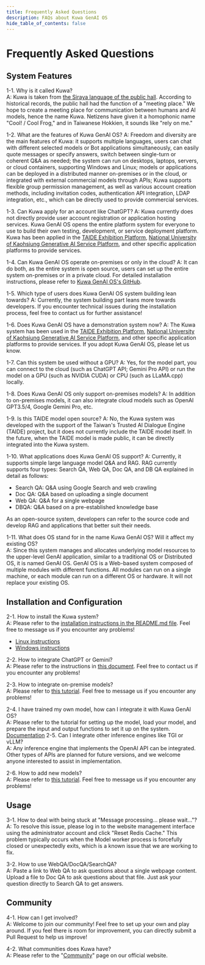 ```yaml
---
title: Frequently Asked Questions
description: FAQs about Kuwa GenAI OS
hide_table_of_contents: false
---
```


# Frequently Asked Questions

## System Features

1-1. Why is it called Kuwa?  
A: Kuwa is taken from [the Siraya language of the public hall](https://en.wikipedia.org/wiki/Kong-k%C3%A0i). According to historical records, the public hall had the function of a "meeting place." We hope to create a meeting place for communication between humans and AI models, hence the name Kuwa. Netizens have given it a homophonic name "Cool! / Cool Frog," and in Taiwanese Hokkien, it sounds like "rely on me."

1-2. What are the features of Kuwa GenAI OS?
A: Freedom and diversity are the main features of Kuwa: it supports multiple languages, users can chat with different selected models or Bot applications simultaneously, can easily quote messages or specify answers, switch between single-turn or coherent Q&A as needed; the system can run on desktops, laptops, servers, or cloud containers, supporting Windows and Linux; models or applications can be deployed in a distributed manner on-premises or in the cloud, or integrated with external commercial models through APIs; Kuwa supports flexible group permission management, as well as various account creation methods, including invitation codes, authentication API integration, LDAP integration, etc., which can be directly used to provide commercial services.

1-3. Can Kuwa apply for an account like ChatGPT?
A: Kuwa currently does not directly provide user account registration or application hosting services. Kuwa GenAI OS opens the entire platform system for everyone to use to build their own testing, development, or service deployment platform. Kuwa has been applied in the [TAIDE Exhibition Platform](https://chat.td.nchc.org.tw/), [National University of Kaohsiung Generative AI Service Platform](https://chat.nuk.edu.tw/), and other specific application platforms to provide services.

1-4. Can Kuwa GenAI OS operate on-premises or only in the cloud?
A: It can do both, as the entire system is open source, users can set up the entire system on-premises or in a private cloud. For detailed installation instructions, please refer to [Kuwa GenAI OS's GitHub](https://github.com/kuwaai/genai-os?#installation-guide).

1-5. Which type of users does Kuwa GenAI OS system building lean towards?
A: Currently, the system building part leans more towards developers. If you encounter technical issues during the installation process, feel free to contact us for further assistance!

1-6. Does Kuwa GenAI OS have a demonstration system now?
A: The Kuwa system has been used in the [TAIDE Exhibition Platform](https://chat.td.nchc.org.tw/), [National University of Kaohsiung Generative AI Service Platform](https://chat.nuk.edu.tw/), and other specific application platforms to provide services. If you adopt Kuwa GenAI OS, please let us know.

1-7. Can this system be used without a GPU?
A: Yes, for the model part, you can connect to the cloud (such as ChatGPT API; Gemini Pro API) or run the model on a GPU (such as NVIDIA CUDA) or CPU (such as LLaMA.cpp) locally.

1-8. Does Kuwa GenAI OS only support on-premises models?
A: In addition to on-premises models, it can also integrate cloud models such as OpenAI GPT3.5/4, Google Gemini Pro, etc.

1-9. Is this TAIDE model open source?
A: No, the Kuwa system was developed with the support of the Taiwan's Trusted AI Dialogue Engine (TAIDE) project, but it does not currently include the TAIDE model itself. In the future, when the TAIDE model is made public, it can be directly integrated into the Kuwa system.

1-10. What applications does Kuwa GenAI OS support?
A: Currently, it supports simple large language model Q&A and RAG. RAG currently supports four types: Search QA, Web QA, Doc QA, and DB QA explained in detail as follows:
- Search QA: Q&A using Google Search and web crawling
- Doc QA: Q&A based on uploading a single document
- Web QA: Q&A for a single webpage
- DBQA: Q&A based on a pre-established knowledge base

As an open-source system, developers can refer to the source code and develop RAG and applications that better suit their needs.

1-11. What does OS stand for in the name Kuwa GenAI OS? Will it affect my existing OS?  
A: Since this system manages and allocates underlying model resources to the upper-level GenAI application, similar to a traditional OS or Distributed OS, it is named GenAI OS. GenAI OS is a Web-based system composed of multiple modules with different functions. All modules can run on a single machine, or each module can run on a different OS or hardware. It will not replace your existing OS.

## Installation and Configuration

2-1. How to install the Kuwa system?  
A: Please refer to the [installation instructions in the README.md file](https://github.com/kuwaai/genai-os/tree/main?tab=readme-ov-file#installation-guide). Feel free to message us if you encounter any problems!

- [Linux instructions](https://github.com/kuwaai/genai-os?#installation-guide)
- [Windows instructions](https://github.com/kuwaai/genai-os/blob/main/windows/README.md)

2-2. How to integrate ChatGPT or Gemini?  
A: Please refer to the instructions in [this document](https://github.com/kuwaai/genai-os/tree/main/executor). Feel free to contact us if you encounter any problems!

2-3. How to integrate on-premise models?  
A: Please refer to [this tutorial](https://github.com/kuwaai/genai-os/tree/main/executor). Feel free to message us if you encounter any problems!

2-4. I have trained my own model, how can I integrate it with Kuwa GenAI OS?  
A: Please refer to the tutorial for setting up the model, load your model, and prepare the input and output functions to set it up on the system. [Documentation](https://github.com/kuwaai/genai-os/tree/main/executor)
2-5. Can I integrate other inference engines like TGI or vLLM?  
A: Any inference engine that implements the OpenAI API can be integrated. Other types of APIs are planned for future versions, and we welcome anyone interested to assist in implementation.

2-6. How to add new models?  
A: Please refer to [this tutorial](https://github.com/kuwaai/genai-os/tree/main/executor). Feel free to message us if you encounter any problems!

## Usage
3-1. How to deal with being stuck at "Message processing... please wait..."?  
A: To resolve this issue, please log in to the website management interface using the administrator account and click "Reset Redis Cache." This problem typically occurs when the Model worker process is forcefully closed or unexpectedly exits, which is a known issue that we are working to fix.

3-2. How to use WebQA/DocQA/SearchQA?  
A: Paste a link to Web QA to ask questions about a single webpage content.
Upload a file to Doc QA to ask questions about that file.
Just ask your question directly to Search QA to get answers.

## Community
4-1. How can I get involved?  
A: Welcome to join our community!
Feel free to set up your own and play around. If you feel there is room for improvement, you can directly submit a Pull Request to help us improve!

4-2. What communities does Kuwa have?  
A: Please refer to the "[Community](/community)" page on our official website.